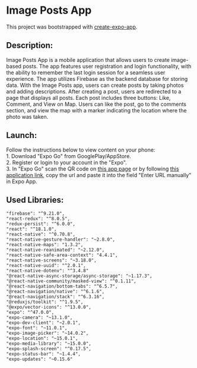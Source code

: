 # Image Posts App
This project was bootstrapped with [create-expo-app](https://expo.dev/).

## Description:
Image Posts App is a mobile application that allows users to create image-based posts. The app features user registration and login functionality, with the ability to remember the last login session for a seamless user experience. The app utilizes Firebase as the backend database for storing data. With the Image Posts app, users can create posts by taking photos and adding descriptions. After creating a post, users are redirected to a page that displays all posts. Each post includes three buttons: Like, Comment, and View on Map. Users can like the post, go to the comments section, and view the map with a marker indicating the location where the photo was taken.

## Launch:
Follow the instructions below to view content on your phone: 
<br/>1. Download "Expo Go" from GooglePlay/AppStore. 
<br/>2. Register or login to your account in the "Expo".
<br/>3. In "Expo Go" scan the QR code on [this app page](https://expo.dev/%40mykyta_hilis/react-native-project?serviceType=eas&distribution=expo-go&scheme=exp%2Breact-native-project&channel=master&sdkVersion=47.0.0) or by following [this application link](https://expo.dev/%40mykyta_hilis/react-native-project?serviceType=eas&distribution=expo-go&scheme=exp%2Breact-native-project&channel=master&sdkVersion=47.0.0), copy the url and paste it into the field "Enter URL manually" in Expo App.

## Used Libraries:
    "firebase": "^9.21.0",
    "react-redux": "^8.0.5",
    "redux-persist": "^6.0.0",
    "react": "^18.1.0",
    "react-native": "^0.70.8",
    "react-native-gesture-handler": "~2.8.0",
    "react-native-maps": "1.3.2",
    "react-native-reanimated": "~2.12.0",
    "react-native-safe-area-context": "4.4.1",
    "react-native-screens": "~3.18.0",
    "react-native-uuid": "^2.0.1",
    "react-native-dotenv": "^3.4.8"
    "@react-native-async-storage/async-storage": "~1.17.3",
    "@react-native-community/masked-view": "^0.1.11",
    "@react-navigation/bottom-tabs": "^6.5.7",
    "@react-navigation/native": "^6.1.6",
    "@react-navigation/stack": "^6.3.16",
    "@reduxjs/toolkit": "^1.9.5",
    "@expo/vector-icons": "^13.0.0",
    "expo": "^47.0.0",
    "expo-camera": "~13.1.0",
    "expo-dev-client": "~2.0.1",
    "expo-font": "~11.0.1",
    "expo-image-picker": "~14.0.2",
    "expo-location": "~15.0.1",
    "expo-media-library": "~15.0.0",
    "expo-splash-screen": "^0.17.5",
    "expo-status-bar": "~1.4.4",
    "expo-updates": "~0.15.6"
